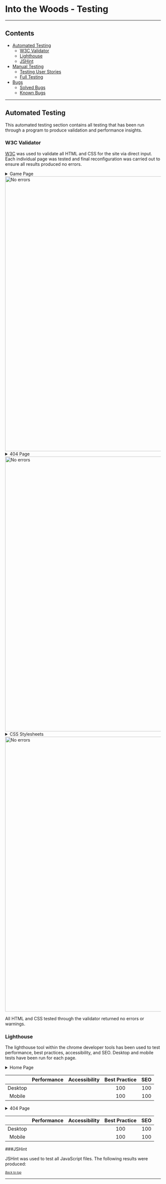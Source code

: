 # Into the Woods - Testing

-----

## Contents

* [Automated Testing](#automated-testing)
    * [W3C Validator](#w3c-validator)
    * [Lighthouse](#lighthouse)
    * [JSHint](#jshint)
* [Manual Testing](#manual-testing)
    * [Testing User Stories](#testing-user-stories)
    * [Full Testing](#full-testing)
* [Bugs](#bugs)
    * [Solved Bugs](#solved-bugs)
    * [Known Bugs](#known-bugs)

-----

## Automated Testing

This automated testing section contains all testing that has been run through a program to produce validation and performance insights.

### W3C Validator

[W3C](https://validator.w3.org/#validate_by_input) was used to validate all HTML and CSS for the site via direct input. Each individual page was tested and final reconfiguration was carried out to ensure all results produced no errors.

<details><summary>Game Page</summary>

</details>
<img width="889" alt="No errors" src="https://github.com/Melody-Lisa/Folded-Fairy/assets/137832068/174478a9-9d01-4e3a-9a87-03ad93a14dea">


<details><summary>404 Page</summary>

</details>
<img width="889" alt="No errors" src="https://github.com/Melody-Lisa/Folded-Fairy/assets/137832068/174478a9-9d01-4e3a-9a87-03ad93a14dea">

<details><summary>CSS Stylesheets</summary>

</details>
<img width="889" alt="No errors" src="https://github.com/Melody-Lisa/Folded-Fairy/assets/137832068/174478a9-9d01-4e3a-9a87-03ad93a14dea">

All HTML and CSS tested through the validator returned no errors or warnings.

### Lighthouse

The lighthouse tool within the chrome developer tools has been used to test performance, best practices, accessibility, and SEO. Desktop and mobile tests have been run for each page.

<details><summary>Home Page</summary>

</details>

| | Performance | Accessibility | Best Practice | SEO |
| :---: | :---: | :---: | :---: | :---: |
| Desktop |  |  | 100 | 100 |
| Mobile |  |  | 100 | 100 |

<details><summary>404 Page</summary>

</details>

| | Performance | Accessibility | Best Practice | SEO |
| :---: | :---: | :---: | :---: | :---: |
| Desktop |  |  | 100 | 100 |
| Mobile |  |  | 100 | 100 |

###JSHint

JSHint was used to test all JavaScript files. The following results were produced:

<sup><sub>[*Back to top*](#contents)</sup></sub>

------